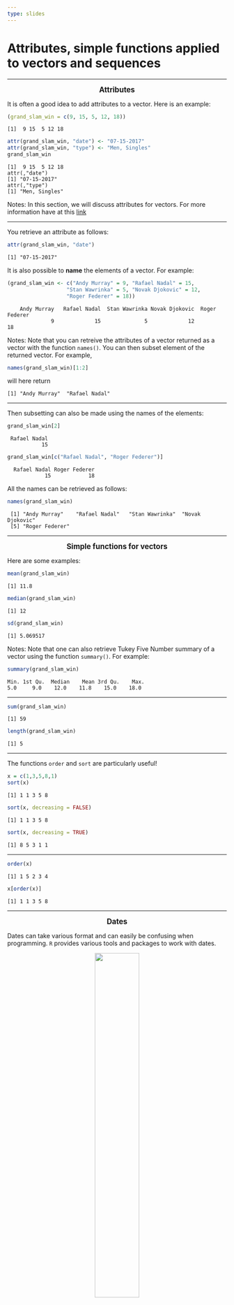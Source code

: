 ```yaml
---
type: slides
---
```


# Attributes, simple functions applied to vectors and sequences

---

 <div align="center">
 <big> <b> Attributes </b> </big>
 </div> 
 

It is often a good idea to add attributes to a vector. Here is an example:

```r
(grand_slam_win = c(9, 15, 5, 12, 18))
```

```out
[1]  9 15  5 12 18
```

```r
attr(grand_slam_win, "date") <- "07-15-2017"
attr(grand_slam_win, "type") <- "Men, Singles"
grand_slam_win
```

```out
[1]  9 15  5 12 18
attr(,"date")
[1] "07-15-2017"
attr(,"type")
[1] "Men, Singles"
```

Notes: In this section, we will discuss attributes for vectors. For more information have at this [link](https://smac-group.github.io/ds/data.html#vectattr)

---

You retrieve an attribute as follows:

```r
attr(grand_slam_win, "date")
```

```out
[1] "07-15-2017"
```

It is also possible to **name** the elements of a vector. For example:
```r
(grand_slam_win <- c("Andy Murray" = 9, "Rafael Nadal" = 15, 
                   "Stan Wawrinka" = 5, "Novak Djokovic" = 12,
                   "Roger Federer" = 18))
```

```out
    Andy Murray   Rafael Nadal  Stan Wawrinka Novak Djokovic  Roger Federer 
              9             15              5             12             18
```

Notes: Note that you can retreive the attributes of a vector returned as a vector with the function <code>names()</code>. You can then subset element of the returned vector. For example,
```r
names(grand_slam_win)[1:2]
```
will here return
```out
[1] "Andy Murray"  "Rafael Nadal"
```

---

Then subsetting can also be made using the names of the elements:

```r
grand_slam_win[2]
```

```out
 Rafael Nadal 
           15
```

```r
grand_slam_win[c("Rafael Nadal", "Roger Federer")]
```

```out
  Rafael Nadal Roger Federer 
            15            18
```

All the names can be retrieved as follows:

```r
names(grand_slam_win)
```

```out
 [1] "Andy Murray"    "Rafael Nadal"   "Stan Wawrinka"  "Novak Djokovic"
 [5] "Roger Federer"

```


---

 <div align="center">
 <big> <b> Simple functions for vectors </b> </big>
 </div> 

Here are some examples:

```r
mean(grand_slam_win)
```

```out
[1] 11.8
```

```r
median(grand_slam_win)
```

```out
[1] 12
```

```r
sd(grand_slam_win)
```

```out
[1] 5.069517
```

Notes: Note that one can also retrieve Tukey Five Number summary of a vector using the function <code>summary()</code>. For example:

```r
summary(grand_slam_win)
```

```out
Min. 1st Qu.  Median    Mean 3rd Qu.    Max. 
5.0     9.0    12.0    11.8    15.0    18.0 
```
---

```r
sum(grand_slam_win)
```

```out
[1] 59
```

```r
length(grand_slam_win)
```

```out
[1] 5
```

---

The functions `order` and `sort` are particularly useful!

```r
x = c(1,3,5,8,1)
sort(x)
```

```out
[1] 1 1 3 5 8
```

```r
sort(x, decreasing = FALSE)
```

```out
[1] 1 1 3 5 8
```
```r
sort(x, decreasing = TRUE)
```
```out
[1] 8 5 3 1 1

```

---

```r
order(x)
```
```out
[1] 1 5 2 3 4
```
```r
x[order(x)]
```
```out
[1] 1 1 3 5 8
```

---

<div align="center">
<big> <b> Dates </b> </big>
</div> 
 
Dates can take various format and can easily be confusing when programming. `R` provides various tools and packages to work with dates.

<div style="text-align:center"><img src="joke_date.png" alt=" " width="45%">


---

 
```r
# use as.Date( ) to convert strings to dates
mydates <- as.Date(c("2020-02-12", "2020-01-10"))
# number of days between 6/22/07 and 2/13/04
days <- mydates[1] - mydates[2]
```

---

 <div align="center">
 <big> <b> Making sequences </b> </big>
 </div> 

In `R` we often need to construct sequences. Here are some examples:

```r
1:10
```

```out
[1]  1  2  3  4  5  6  7  8  9 10
```
```r
10:1
```
```out
[1] 10  9  8  7  6  5  4  3  2  1
```
```r
(10:100)/10
```
```out
  [1]  1.0  1.1  1.2  1.3  1.4  1.5  1.6  1.7  1.8  1.9  2.0  2.1  2.2  2.3
 [15]  2.4  2.5  2.6  2.7  2.8  2.9  3.0  3.1  3.2  3.3  3.4  3.5  3.6  3.7
 [29]  3.8  3.9  4.0  4.1  4.2  4.3  4.4  4.5  4.6  4.7  4.8  4.9  5.0  5.1
 [43]  5.2  5.3  5.4  5.5  5.6  5.7  5.8  5.9  6.0  6.1  6.2  6.3  6.4  6.5
 [57]  6.6  6.7  6.8  6.9  7.0  7.1  7.2  7.3  7.4  7.5  7.6  7.7  7.8  7.9
 [71]  8.0  8.1  8.2  8.3  8.4  8.5  8.6  8.7  8.8  8.9  9.0  9.1  9.2  9.3
 [85]  9.4  9.5  9.6  9.7  9.8  9.9 10.0
```

Notes: Sequences are often used when programming iterative procedures. For exmaple, when using `for` loop (see next chapter). For example,
```r
for(i in 1:5){
     print("I realy like this class")
}
```
will return:
```out
[1] "I realy like this class"
[1] "I realy like this class"
[1] "I realy like this class"
[1] "I realy like this class"
[1] "I realy like this class"
```

---

```r
seq(from = 1, to = 10, length.out = 15)
```
```out
  [1]  1.000000  1.642857  2.285714  2.928571  3.571429  4.214286  4.857143
  [8]  5.500000  6.142857  6.785714  7.428571  8.071429  8.714286  9.357143
 [15] 10.000000```


---

A sequence can for example be used to plot a function. For example, here is a code to plot the function \\(f(x) = \sin(x)\\) in the range \\(x \in [-4\pi, \; 4\pi]\\).

```r
x = seq(from = -4*pi, to = 4*pi, length.out = 10^4)
y = sin(x)
plot(x, y, type = "l")
```

<div style="text-align:center"><img src="fig1.png" alt=" " width="75%">

---


## Example: AAPL stock price

```r
(today <- Sys.Date())
```
```out
[1] "2020-02-12"
```


```r
(three_months_ago <- seq(today, length = 2, by = "-3 months")[2])
```
```out
[1] "2019-11-12"
```

---

```r
library(quantmod)
getSymbols("AAPL", from = three_months_ago, to = today)
candleChart(AAPL, theme = 'white', type = 'candles')
```
<div style="text-align:center"><img src="fig2.png" alt=" " width="85%">

---

```r
# Compute returns
AAPL_returns <- na.omit(ClCl(AAPL))
mean(AAPL_returns)
```

```out
[1] 0.003357649
```

```r
median(AAPL_returns)
```

```out
[1] 0.003569526
```

```r
mu <- mean(AAPL_returns)
(k <- mean((AAPL_returns - mu)^4)/(mean((AAPL_returns - mu)^2))^2 - 3)
```

```out
[1] 1.414397
```

---


Let's continue with the AAPL stock price example and make a histogram based on the data. 
```r
x = seq(from = -0.1, to = 0.1, length.out = 10^4)
y = dnorm(x, mean(AAPL_returns), sd(AAPL_returns))
hist(AAPL_returns, probability = TRUE, col = "lightgrey")
lines(x, y, col = 2, lwd = 2)
```

<div style="text-align:center"><img src="fig3.png" alt=" " width="70%">


---